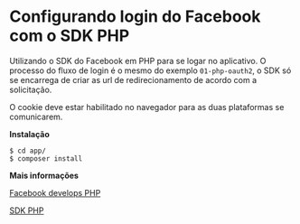 # Configurando login do Facebook com o SDK PHP

Utilizando o SDK do Facebook em PHP para se logar no aplicativo. O processo do fluxo de login é o mesmo do
 exemplo `01-php-oauth2`, o SDK só se encarrega de criar as url de redirecionamento de acordo com a solicitação.

O cookie deve estar habilitado no navegador para as duas plataformas se comunicarem.



__Instalação__

    $ cd app/
    $ composer install



__Mais informações__

[Facebook develops PHP](https://developers.facebook.com/docs/reference/php)

[SDK PHP](https://github.com/facebook/php-graph-sdk)